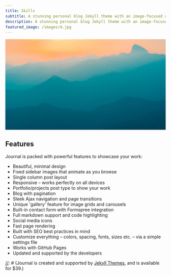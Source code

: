 ```yaml
---
title: Skills
subtitle: A stunning personal blog Jekyll theme with an image-focused design.
description: A stunning personal blog Jekyll theme with an image-focused design.
featured_image: /images/4.jpg
---
```


![](/images/demo/demo-landscape.jpg)

## Features

Journal is packed with powerful features to showcase your work:

* Beautiful, minimal design
* Fixed sidebar images that animate as you browse
* Single column post layout
* Responsive – works perfectly on all devices
* Portfolio/projects post type to show your work
* Blog with pagination
* Sleek Ajax navigation and page transitions
* Unique 'gallery' feature for image grids and carousels
* Built-in contact form with Formspree integration
* Full markdown support and code highlighting
* Social media icons
* Fast page rendering
* Built with SEO best practices in mind
* Customize everything – colors, spacing, fonts, sizes etc. – via a simple settings file
* Works with GitHub Pages
* Updated and supported by the developers

[//]: # (## Get Index)

[//]: # (Journal is created and supported by [Jekyll Themes](https://jekyllthemes.io), and is available for $39.)

[//]: # (<a href="https://jekyllthemes.io/theme/journal-personal-jekyll-theme" class="button button--large">Get This Theme</a>)